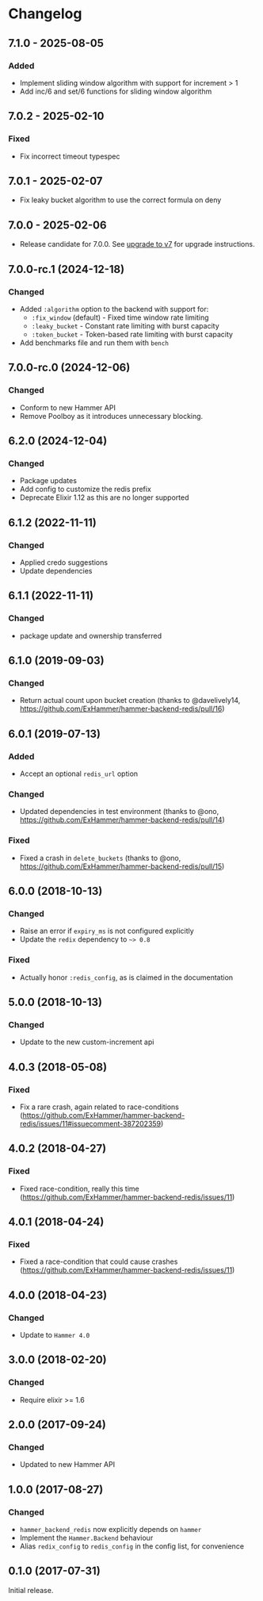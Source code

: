 # Changelog

## 7.1.0 - 2025-08-05

### Added

- Implement sliding window algorithm with support for increment > 1
- Add inc/6 and set/6 functions for sliding window algorithm

## 7.0.2 - 2025-02-10

### Fixed

- Fix incorrect timeout typespec

## 7.0.1 - 2025-02-07

- Fix leaky bucket algorithm to use the correct formula on deny

## 7.0.0 - 2025-02-06

- Release candidate for 7.0.0. See [upgrade to v7](https://hexdocs.pm/hammer/upgrade-v7.html) for upgrade instructions.

## 7.0.0-rc.1 (2024-12-18)

### Changed

- Added `:algorithm` option to the backend with support for:
  - `:fix_window` (default) - Fixed time window rate limiting
  - `:leaky_bucket` - Constant rate limiting with burst capacity
  - `:token_bucket` - Token-based rate limiting with burst capacity
- Add benchmarks file and run them with `bench`

## 7.0.0-rc.0 (2024-12-06)

### Changed

- Conform to new Hammer API
- Remove Poolboy as it introduces unnecessary blocking.

## 6.2.0 (2024-12-04)

### Changed

- Package updates
- Add config to customize the redis prefix
- Deprecate Elixir 1.12 as this are no longer supported

## 6.1.2 (2022-11-11)

### Changed

- Applied credo suggestions
- Update dependencies

## 6.1.1 (2022-11-11)

### Changed

- package update and ownership transferred

## 6.1.0 (2019-09-03)

### Changed

- Return actual count upon bucket creation (thanks to @davelively14, https://github.com/ExHammer/hammer-backend-redis/pull/16)


## 6.0.1 (2019-07-13)

### Added

- Accept an optional `redis_url` option

### Changed

- Updated dependencies in test environment (thanks to @ono, https://github.com/ExHammer/hammer-backend-redis/pull/14)

### Fixed

- Fixed a crash in `delete_buckets` (thanks to @ono, https://github.com/ExHammer/hammer-backend-redis/pull/15)


## 6.0.0 (2018-10-13)

### Changed

- Raise an error if `expiry_ms` is not configured explicitly
- Update the `redix` dependency to `~> 0.8`


### Fixed

- Actually honor `:redis_config`, as is claimed in the documentation

## 5.0.0 (2018-10-13)

### Changed

- Update to the new custom-increment api

## 4.0.3 (2018-05-08)

### Fixed

- Fix a rare crash, again related to race-conditions
  (https://github.com/ExHammer/hammer-backend-redis/issues/11#issuecomment-387202359)

## 4.0.2 (2018-04-27)

### Fixed

- Fixed race-condition, really this time
  (https://github.com/ExHammer/hammer-backend-redis/issues/11)


## 4.0.1 (2018-04-24)

### Fixed

- Fixed a race-condition that could cause crashes
  (https://github.com/ExHammer/hammer-backend-redis/issues/11)


## 4.0.0 (2018-04-23)

### Changed

- Update to `Hammer 4.0`


## 3.0.0 (2018-02-20)

### Changed

- Require elixir >= 1.6


## 2.0.0 (2017-09-24)

### Changed

- Updated to new Hammer API


## 1.0.0 (2017-08-27)

### Changed

- `hammer_backend_redis` now explicitly depends on `hammer`
- Implement the `Hammer.Backend` behaviour
- Alias `redix_config` to `redis_config` in the config list, for convenience


## 0.1.0 (2017-07-31)

Initial release.
